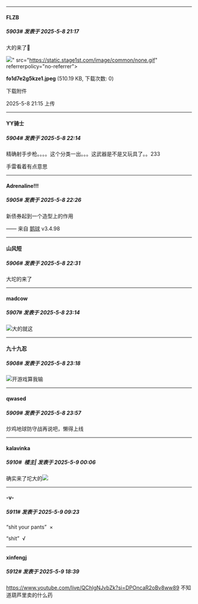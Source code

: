 ﻿
*****

####  FLZB  
##### 5903#       发表于 2025-5-8 21:17

大的来了💩

<img src="https://img.stage1st.com/forum/202505/08/211529fkqqpzayb5303hpb.jpeg" referrerpolicy="no-referrer">" src="https://static.stage1st.com/image/common/none.gif" referrerpolicy="no-referrer">

<strong>fo1d7e2g5kze1.jpeg</strong> (510.19 KB, 下载次数: 0)

下载附件

2025-5-8 21:15 上传


*****

####  YY骑士  
##### 5904#       发表于 2025-5-8 22:14

精确射手步枪。。。。这个分类一出。。。这武器是不是又玩具了。。233

手雷看着有点意思


*****

####  Adrenaline!!!  
##### 5905#       发表于 2025-5-8 22:26

新债券起到一个造型上的作用

—— 来自 [鹅球](https://www.pgyer.com/GcUxKd4w) v3.4.98


*****

####  山风短  
##### 5906#       发表于 2025-5-8 22:31

大坨的来了


*****

####  madcow  
##### 5907#       发表于 2025-5-8 23:14

<img src="https://static.stage1st.com/image/smiley/face2017/003.png" referrerpolicy="no-referrer">大的就这


*****

####  九十九忍  
##### 5908#       发表于 2025-5-8 23:18

<img src="https://static.stage1st.com/image/smiley/face2017/049.png" referrerpolicy="no-referrer">开游戏算我输


*****

####  qwased  
##### 5909#       发表于 2025-5-8 23:57

炒鸡地球防守战再说吧，懒得上线


*****

####  kalavinka  
##### 5910#         楼主| 发表于 2025-5-9 00:06

确实来了坨大的<img src="https://static.stage1st.com/image/smiley/face2017/213.gif" referrerpolicy="no-referrer">


*****

####  -v-  
##### 5911#       发表于 2025-5-9 09:23

“shit your pants”  ×

“shit”  √


*****

####  xinfengj  
##### 5912#       发表于 2025-5-9 18:39

https://www.youtube.com/live/QChlgNJvbZk?si=DPOncaR2oBv8ww89
不知道葫芦里卖的什么药

